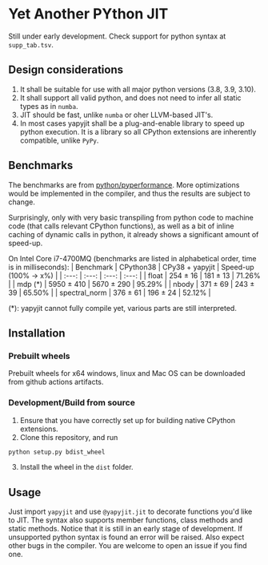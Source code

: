 # Yet Another PYthon JIT
Still under early development. Check support for python syntax at `supp_tab.tsv`.

## Design considerations
1. It shall be suitable for use with all major python versions (3.8, 3.9, 3.10).
2. It shall support all valid python, and does not need to infer all static types as in `numba`.
3. JIT should be fast, unlike `numba` or oher LLVM-based JIT's.
4. In most cases yapyjit shall be a plug-and-enable library to speed up python execution. It is a library so all CPython extensions are inherently compatible, unlike `PyPy`.

## Benchmarks
The benchmarks are from [python/pyperformance](https://github.com/python/pyperformance). More optimizations would be implemented in the compiler, and thus the results are subject to change.

Surprisingly, only with very basic transpiling from python code to machine code (that calls relevant CPython functions), as well as a bit of inline caching of dynamic calls in python, it already shows a significant amount of speed-up.

On Intel Core i7-4700MQ (benchmarks are listed in alphabetical order, time is in milliseconds):
| Benchmark | CPython38 | CPy38 + yapyjit | Speed-up (100% → x%) |
| :---: | :---: | :---: | :---: |
| float | 254 ± 16 | 181 ± 13 | 71.26% |
| mdp (*)   | 5950 ± 410 | 5670 ± 290 | 95.29% |
| nbody | 371 ± 69 | 243 ± 39 | 65.50% |
| spectral_norm | 376 ± 61 | 196 ± 24 | 52.12% |

(*): yapyjit cannot fully compile yet, various parts are still interpreted.

## Installation
### Prebuilt wheels
Prebuilt wheels for x64 windows, linux and Mac OS can be downloaded from github actions artifacts.

### Development/Build from source
1. Ensure that you have correctly set up for building native CPython extensions.
2. Clone this repository, and run
```sh
python setup.py bdist_wheel
```
3. Install the wheel in the `dist` folder.

## Usage
Just import `yapyjit` and use `@yapyjit.jit` to decorate functions you'd like to JIT. The syntax also supports member functions, class methods and static methods. Notice that it is still in an early stage of development. If unsupported python syntax is found an error will be raised. Also expect other bugs in the compiler. You are welcome to open an issue if you find one.

